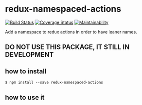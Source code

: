 # redux-namespaced-actions

[![Build Status](https://travis-ci.org/0xc14m1z/redux-namespaced-actions.svg?branch=master)](https://travis-ci.org/0xc14m1z/redux-namespaced-actions) [![Coverage Status](https://coveralls.io/repos/github/0xc14m1z/redux-namespaced-actions/badge.svg?branch=master)](https://coveralls.io/github/0xc14m1z/redux-namespaced-actions?branch=master) [![Maintainability](https://api.codeclimate.com/v1/badges/71529a56fad691ed2c10/maintainability)](https://codeclimate.com/github/0xc14m1z/redux-namespaced-actions/maintainability)

Add a namespace to redux actions in order to have leaner names.

## DO NOT USE THIS PACKAGE, IT STILL IN DEVELOPMENT

## how to install

```
$ npm install --save redux-namespaced-actions
```

## how to use it
